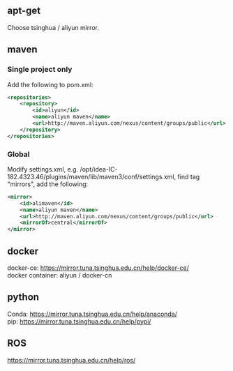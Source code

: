 ## apt-get
Choose tsinghua / aliyun mirror.

## maven
### Single project only
Add the following to pom.xml:
```xml
<repositories>
    <repository>
        <id>aliyun</id>
        <name>aliyun maven</name>
        <url>http://maven.aliyun.com/nexus/content/groups/public</url>
    </repository>
</repositories>
```
### Global
Modify settings.xml, e.g. /opt/idea-IC-182.4323.46/plugins/maven/lib/maven3/conf/settings.xml,
find tag "mirrors", add the following:
```xml
<mirror>
    <id>alimaven</id>
    <name>aliyun maven</name>
    <url>http://maven.aliyun.com/nexus/content/groups/public</url>
    <mirrorOf>central</mirrorOf>
</mirror>
```

## docker
docker-ce: https://mirror.tuna.tsinghua.edu.cn/help/docker-ce/  
docker container: aliyun / docker-cn

## python
Conda: https://mirror.tuna.tsinghua.edu.cn/help/anaconda/  
pip: https://mirror.tuna.tsinghua.edu.cn/help/pypi/  

## ROS
https://mirror.tuna.tsinghua.edu.cn/help/ros/
